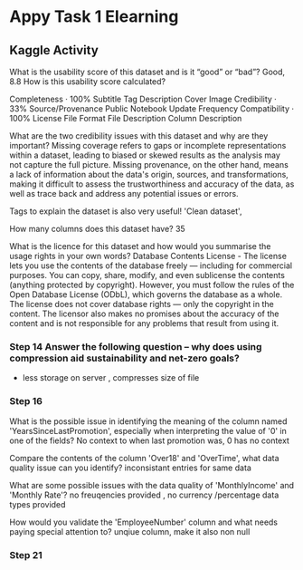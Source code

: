 
# Appy Task 1 Elearning
## Kaggle Activity


What is the usability score of this dataset and is it “good” or “bad”? Good, 8.8
How is this usability score calculated? 

Completeness · 100%
Subtitle
Tag
Description
Cover Image
Credibility · 33%
Source/Provenance
Public Notebook
Update Frequency
Compatibility · 100%
License
File Format
File Description
Column Description

What are the two credibility issues with this dataset and why are they important?
Missing coverage refers to gaps or incomplete representations within a dataset, leading to biased or skewed results as the 
analysis may not capture the full picture.
Missing provenance, on the other hand, means a lack of information about the data's origin, sources, and transformations, 
making it difficult to assess the trustworthiness and accuracy of the data, as well as trace back and address any potential 
issues or errors.

Tags to explain the dataset is also very useful! 'Clean dataset', 

How many columns does this dataset have? 35 

What is the licence for this dataset and how would you summarise the usage rights in your own words?
Database Contents License - 
The license lets you use the contents of the database freely — including for commercial purposes. 
You can copy, share, modify, and even sublicense the contents (anything protected by copyright). 
However, you must follow the rules of the Open Database License (ODbL), which governs the database as a whole.
The license does not cover database rights — only the copyright in the content. 
The licensor also makes no promises about the accuracy of the content and is not responsible for any problems that result from using it.


### Step 14 Answer the following question – why does using compression aid sustainability and net-zero goals? 
- less storage on server  , compresses size of file


### Step 16 
What is the possible issue in identifying the meaning of the column named 'YearsSinceLastPromotion', 
especially when interpreting the value of '0' in one of the fields?
No context to when last promotion was, 0 has no context 

Compare the contents of the column 'Over18' and 'OverTime', what data quality issue can you identify?
inconsistant entries for same data

What are some possible issues with the data quality of 'MonthlyIncome' and 'Monthly Rate'?
no freuqencies provided , no currency /percentage data types provided

How would you validate the 'EmployeeNumber' column and what needs paying special attention to?
unqiue column, make it also non null

### Step 21 




